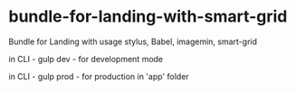 # bundle-for-landing-with-smart-grid
Bundle for Landing with usage stylus, Babel, imagemin, smart-grid

in CLI - gulp dev - for development mode

in CLI - gulp prod - for production in 'app' folder
